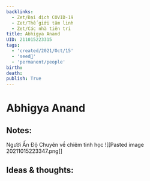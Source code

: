 ```yaml
---
backlinks:
  - Zet/Đại dịch COVID-19
  - Zet/Thế giới tâm linh
  - Zet/Các nhà tiên tri
title: Abhigya Anand
UID: 211015223315
tags:
  - 'created/2021/Oct/15'
  - 'seed🥜'
  - 'permanent/people'
birth: 
death: 
publish: True
---
```

# Abhigya Anand

## Notes:
Người Ấn Độ
Chuyên về chiêm tinh học
![[Pasted image 20211015223347.png]]

## Ideas & thoughts:
